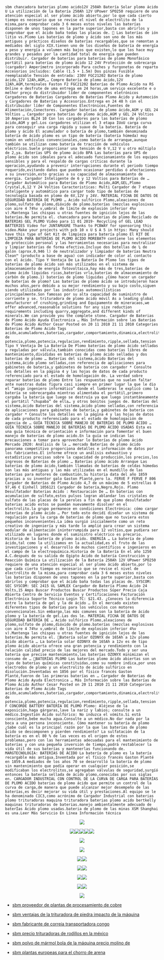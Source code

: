 
```
sbm chancadora baterias plomo acido12V 250Ah Batería Solar plomo ácido U La utilización de la Batería 250Ah 12V UPower SPO250 requiere de una atención especial al ser plomo ácido abierto,por lo que cada cierto tiempo es necesario que se revise el nivel de electrólito de la misma,para comprobar cada 3 6 meses estos niveles las baterías disponen de unos tapones en la parte superior,basta con abrirlos y comprobar que el ácido baña todas las placas de. 🥇 Las baterías de ión litio vs.Plomo Las baterías de plomo y ácido son uno de los más antiguos y prácticos diseños de baterías recargables,que se remontan a mediados del siglo XIX.tienen uno de los diseños de batería de energía a peso y energía a volumen más bajos que existen,lo que los hace muy grandes y pesados por la cantidad total de energía que pueden distribuir. Cargador de baterías para baterías de plomo Monofásico portátil para baterías de plomo ácido 12 24V Protección de sobrecarga (cargador) Amperímetro incorporado Para coches y furgonetas de reparto Accesorios incluidos: Cable (1.5 + 1.5m) Dos pinzas Fusible reemplazable Tensión de entrada: 230V FGC21202 Batería de plomo ácido,12V 12Ah,AGM,… Compre Batería de plomo ácido,12V 12Ah,AGM,terminales Faston F2 FGC21202 Baterías de Plomo Ácido na RS Online e desfrute de uma entrega em 24 horas,um serviço excelente e o melhor preço do distribuidor líder de componentes eletrónicos Cargadores de Baterías Cargadores de Baterías Plomo Ácido y Automoción y Cargadores de Baterías y Accesorios.Entrega en 24 48 h con el distribuidor líder de Componentes Electrónicos,Fuentes de Alimentación,Conectores. Cargador baterías de plomo ácido,AGM y GEL 24 Voltios … Cargador para baterías de plomo ácido,AGM y GEL 24 Voltios 10 Amperios BL24 10 Con los cargadores para las baterías de plomo ácido,AGM y gel.Los cargadores utilizan el 3 etapa IUoU carga curva para conseguir una carga rápida y suave de la batería. Batería de plomo y ácido El acumulador o batería de plomo,también denominada batería de ácido plomo es un tipo de batería (batería húmeda) muy común en vehículos convencionales,como batería de arranque,aunque también se utilizan como batería de tracción de vehículos eléctricos.Suele proporcionar una tensión de 6 V,12 V u otro múltiplo de 2,ya. Baterías UPS de plomo ácido BPA Las baterías para UPS de plomo ácido son ideales para el adecuado funcionamiento de los equipos sensibles y para el respaldo de cargas críticas durante la operación,ayudando a prevenir interrupciones durante el periodo tiempo requerido,evitando daños que pueden ocasionar perdidas ó afectaciones a su inversión,esto gracias a su capacidad de almacenamiento de energía. Cargador Inteligente de 6 y 12 Voltios para Baterías de … Cargador Automático para Baterías de Plomo Acido,AGM,GEL,Plomo Crystal,6,12 Y 24 Voltios Caracteristicas: Multi Cargador de 7 etapas inteligente y automático para cargar todo tipo de baterías de tecnología basada en plomo de 6V,12V y 24V. MATERIAL FICHA DE DATOS DE SEGURIDAD BATERÍA DE PLOMO … Acido sulfúrico Plomo,aleaciones de plomo,sulfato de plomo,dióxido de plomo.baterías (mezclas explosivas con aire 4 74%v v,umbral de límite de explosión inferior 4%v v).Mantenga las chispas u otras fuentes de ignición lejos de las baterías.No permita el. chancadora para baterias de plomo Reciclado de BATERIAS GEL PLOMO Video para 11 01 2019· Recycling of GEL LEAD BATTERIES Video for JUNTAMUGRE Thanks to PCBWAY for sponsoring this video.Make your projects with pcb 10 x U $ A 5 in https: Many should have this type of Get Kit de limpieza para batería plomo El KIT DE LIMPIEZA PARA BATERÍAS DE PLOMO ÁCIDO MOREBAT® contiene los elementos de protección personal y las herramientas necesarias para neutralizar y limpiar baterías de forma efectiva.Incluye dos botellas de ¼ de galón (aprox.0,946 l) de neutralizador y limpiador de baterías Neutra Clean™ (producto a base de agua) con indicador de color al contacto con el ácido. Tipo Y Ventaja De La Batería De Plomo los tipos de baterías de plomo ácido son más utilizados en el sistema de almacenamiento de energía fotovoltaica,hay más de tres,baterías de plomo ácido líquidas ricas,baterías vrla,baterías de almacenamiento de carbón de plomo.1) baterías de plomo líquidas ¿Cómo hacer un cargador de baterías de plomo? Las baterías de plomo ácido se introdujeron hace muchos años,pero debido a su mejor rendimiento y su bajo costo,siguen siendo utilizadas por las industrias automovilísticas principalmente.Son famosas por su alta capacidad de suministro de corriente y se. trituradora de plomo ácido móvil As a leading global manufacturer of crushing,grinding and Equipamento de mineracaos,we offer advanced,reasonable solutions for any size reduction requirements including quarry,aggregate,and different kinds of minerals.We can provide you the complete stone. Cargador de Baterias de Plomo Acido Ayuda Electronica … Más Información sobre las Baterías de Plomo Ácido Author Cesar Posted on 20 11 2010 21 11 2010 Categories Baterias de Plomo Acido Tags acido,acumuladores,baterias,cargador,comportamiento,dinamica,electrolito,exigencias,factor de potencia,plomo,potencia,regulacion,rendimiento,ripple,sellada,tension Tipo Y Ventaja De La Batería De Plomo baterías de plomo ácido selladas y reguladas por válvula,también conocidas como baterías libres de mantenimiento,divididas en baterías de plomo ácido selladas y dos baterías de plomo … Baterías del sistema,ácido Baterías del sistema,ácido plomo selladas,con referencia de aplicaciones para gabinetes de batería,y gabinetes de batería con cargador * Consulte los detalles en la página 4 y las hojas de datos de cada producto referenciado para el estado de homologación de. La verdad sobre reparar baterías de plomo Entre las respuestas que no suelen faltar ante nuestras dudas figura casi siempre en primer lugar la que le dio el “amigo ingeniero informático” donde el lumbreras le explicó como la batería se sobrecargaba mientras alimentaba el portátil,primero cargaba la batería que luego se destruía ya que luego instantáneamente el portátil “chupaba” de ella… y otros bonitos juegos de. Baterías del sistema,ácido Baterías del sistema,ácido plomo selladas,con referencia de aplicaciones para gabinetes de batería,y gabinetes de batería con cargador * Consulte los detalles en la página 4 y las hojas de datos de cada producto referenciado para el estado de homologación de agencia de … GUÍA TÉCNICA SOBRE MANEJO DE BATERÍAS DE PLOMO ÁCIDO … GUÍA TÉCNICA SOBRE MANEJO DE BATERÍAS DE PLOMO ÁCIDO USADAS Esta es una guía técnica de orientación e información para fomentar el buen manejo de baterías de plomo acido.En la guía se indican las precauciones a tomar para aprovechar lo Baterías de plomo ácido Mercado 2020: Análisis de la … mercado Baterías de plomo ácido panorama competitivo proporciona detalles e información de datos por los fabricantes.El informe ofrece un análisis exhaustivo y estadísticas precisas sobre la capacidad de producción,los precios,los ingresos de Baterías de plomo … Baterías plomo ácido Arranque Las baterías de plomo ácido,también llamadas de baterías de celdas húmedas son las más antiguas y las más utilizadas en el mundillo de las baterías para motores de combustión.Su historia data del año 1859 gracias a su inventor galo Gaston Planté,pero la. FERVE F FERVE F 806 Cargador de Baterías de Plomo Acido 4,7 de un máximo de 5 estrellas 8 97,46 € Einhell 1056121 Cargador de batería,Negro,Rojo. Plomo Desulfatador Baterias Acido : Restauración De … En baterias con acumulacion de sulfato,estos pulsos logran ablandar los cristales de sulfato de las placas de la peroles a fin de que plomo desulfatador baterias acido estos se puedan nuevamente disolver en el electrolito.la grupo permanece en condiciones Electrónica: cómo cargar baterías de plomo ácido … Por todo esto decidí diseñar un sistema de regulación para la carga de baterías de plomo que no tuviera estos pequeños inconvenientes.La idea surgió inicialmente como un reto creativo de ingeniería y más tarde lo amplié para crear un sistema modular de alimentación ininterrumpida para 12 voltios,que pudiera ser utilizado en lugares donde el suministro eléctrico es precario. Historia de la batería de plomo ácido. ENERGÍA … La batería de plomo ácido,tal como la utilizamos en la actualidad,es el fruto de las investigaciones y el desarrollo de muchos científicos e ingenieros en el campo de la electroquímica.Historia de la Batería En el año 1250 A.C.después de su salida de Egipto Ácido de batería Construcción y Reacción Química La utilización de la Batería 250Ah 12V UPower SPO250 requiere de una atención especial al ser plomo ácido abierto,por lo que cada cierto tiempo es necesario que se revise el nivel de electrólito de la misma,para comprobar cada 3 6 meses estos niveles las baterías disponen de unos tapones en la parte superior,basta con abrirlos y comprobar que el ácido baña todas las placas de. SYSCOM: SEC SYSCOM: SEC 2415 UL SAMLEX Cargador de Batería Plomo Ácido 24 Volts,15 Amps Buscar Productos Buscar Productos Súper Precio Caja Abierta Centro de Servicio Eventos y Certificaciones Facturación Electrónica Soporte Técnico Login TC: $21.43. ¿Conoces la diferencia entre la batería de gel y la de ácido … En el mercado existen diferentes tipos de baterías para los vehículos con motores convencionales.Sin embargo,las más comunes son la batería de ácido plomo y la batería de gel.Las dos le. MATERIAL FICHA DE DATOS DE SEGURIDAD BATERÍA DE … Acido sulfúrico Plomo,aleaciones de plomo,sulfato de plomo,dióxido de plomo.baterías (mezclas explosivas con aire 4 74%v v,umbral de límite de explosión inferior 4%v v).Mantenga las chispas u otras fuentes de ignición lejos de las baterías.No permita el. 🥇Batería solar OZONYX de 165Ah a 12v plomo ácido abierta … La batería solar OZONYX de 165Ah a 12v es de tipo plomo ácido abierta ofrece una gran potencia y rendimiento con la relación calidad precio de las mejores del mercado.Todo y ser una batería que precise mantenimiento,las baterías OZONYX minimizan el consumo de … 🥇BATERÍAS PLOMO Las baterías plomo ácido abiertas son un tipo de baterías químicas constituidas,como su nombre indica,por unos electrodos de plomo y un electrolito de ácido sulfúrico en disolución.Inventadas en 1856 por el físico francés Gaston Planté,fueron de las primeras baterías en … Cargador de Baterias de Plomo Acido Ayuda Electronica … Más Información sobre las Baterías de Plomo Ácido Author Cesar Posted on 20 11 2010 21 11 2010 Categories Baterias de Plomo Acido Tags acido,acumuladores,baterias,cargador,comportamiento,dinamica,electrolito,exigencias,factor de potencia,plomo,potencia,regulacion,rendimiento,ripple,sellada,tension F CONCORDE BATTERY BATERÍA DE PLOMO Plomo: Aléjese de la exposición,haga gárgaras,lave la nariz y labios; consulte a un médico.Ingestión Ácido sulfúrico: No induzca el vómito.Si está consciente,bebe mucha agua.Consulte a un médico.No dar nada por la boca a una persona inconsciente. Cómo mantener su batería de plomo ¿Sabe cuál es la principal razón por la que las baterías de plomo ácido se descomponen y pierden rendimiento? La sulfatación de la batería es en el 80 % de las veces es el origen de estos problemas,pero con las herramientas adecuadas para el mantenimiento de baterías y con una pequeña inversión de tiempo,podrá restablecer la vida útil de sus baterías y mantenerlas funcionando de. MARGTECNOLOGÍA: BATERÍAS DE ÁCIDO La batería de plomo es la batería recargable más antigua.Inventada por el físico francés Gaston Planté en 1859.A mediados de los años 70 se desarrolló la batería de plomo sin mantenimiento que podía operar en cualquier posición,se modificaban los electrolitos,se agregaban válvulas de seguridad,surgíó entonces la batería sellada de ácido plomo,conocidas por sus siglas en. CARGADOR INDUSTRIAL CON CONTROL DE LA CURVA DE CARGA PARA BATERÍAS DE PLOMO ACIDO baterías de plomo ácido que permite un control de la curva de carga,de manera que puede alcanzar mejor desempeño de las baterías,es decir mejorar su vida útil y prestaciones.Al equipo se le ha denominado CIC3,como acrónimo de Cargador Industrial con baterias plomo trituradoras maquina trituradora baterias plomo acido bertkelly maquinas trituradoras de baterias.manejo ambientalmente adecuado de baterÍas Ácido plomo usadas.bateria de plomo de las minas XSM Shanghai es una.Leer Más Servicio En Línea Información técnica 
```

<div align="center">

<a href="https://es-crusher.shibang-china.com/github&k=sbm+chancadora+baterias+plomo+acido"><img src="https://static.shibang-china.com/es/crusher/logo.jpg"></a>

<a href="https://es-crusher.shibang-china.com/github&k=sbm+chancadora+baterias+plomo+acido"><img src="https://static.shibang-china.com/es/crusher/index.jpg"></a><a href="https://es-crusher.shibang-china.com/material.htmlgithub&k=sbm+chancadora+baterias+plomo+acido"><img src="https://static.shibang-china.com/es/crusher/material.jpg"></a><a href="https://es-crusher.shibang-china.com/application.htmlgithub&k=sbm+chancadora+baterias+plomo+acido"><img src="https://static.shibang-china.com/es/crusher/application.jpg"></a><a href="https://es-crusher.shibang-china.com/aboutus.htmlgithub&k=sbm+chancadora+baterias+plomo+acido"><img src="https://static.shibang-china.com/es/crusher/aboutus.jpg"></a><a href="https://es-crusher.shibang-china.com/contact.htmlgithub&k=sbm+chancadora+baterias+plomo+acido"><img src="https://static.shibang-china.com/es/crusher/contact.jpg"></a>

<a href="https://es-crusher.shibang-china.com/github&k=sbm+chancadora+baterias+plomo+acido"><img src="https://static.shibang-china.com/es/crusher/banner.jpg"></a>

<a href="https://swt.shibang-china.com/github&k=sbm+chancadora+baterias+plomo+acido"><img src="https://static.shibang-china.com/es/crusher/text.jpg"></a>

<a href="https://swt.shibang-china.com/github&k=sbm+chancadora+baterias+plomo+acido"><img src="https://static.shibang-china.com/es/crusher/chat.jpg"></a><a href="https://es-crusher.shibang-china.com/contact.htmlgithub&k=sbm+chancadora+baterias+plomo+acido"><img src="https://static.shibang-china.com/es/crusher/message.jpg"></a>

<a href="https://es-crusher.shibang-china.com/products/pe.htmlgithub&k=sbm+chancadora+baterias+plomo+acido"><img src="https://static.shibang-china.com/es/crusher/pe.jpg"></a><a href="https://es-crusher.shibang-china.com/products/pf.htmlgithub&k=sbm+chancadora+baterias+plomo+acido"><img src="https://static.shibang-china.com/es/crusher/pf.jpg"></a>

<a href="https://es-crusher.shibang-china.com/products/hpt.htmlgithub&k=sbm+chancadora+baterias+plomo+acido"><img src="https://static.shibang-china.com/es/crusher/hpt.jpg"></a><a href="https://es-crusher.shibang-china.com/products/vsi.htmlgithub&k=sbm+chancadora+baterias+plomo+acido"><img src="https://static.shibang-china.com/es/crusher/vsi.jpg"></a>

<a href="https://es-crusher.shibang-china.com/products/klv.htmlgithub&k=sbm+chancadora+baterias+plomo+acido"><img src="https://static.shibang-china.com/es/crusher/klv.jpg"></a><a href="https://es-crusher.shibang-china.com/products/portable.htmlgithub&k=sbm+chancadora+baterias+plomo+acido"><img src="https://static.shibang-china.com/es/crusher/portable.jpg"></a>

<a href="https://swt.shibang-china.com/github&k=sbm+chancadora+baterias+plomo+acido"><img src="https://static.shibang-china.com/es/crusher/case.jpg"></a>

</div>


* [sbm proveedor de plantas de procesamiento de cobre](sbm%20proveedor%20de%20plantas%20de%20procesamiento%20de%20cobre.md)

* [sbm ventajas de la trituradora de piedra impacto de la máquina](sbm%20ventajas%20de%20la%20trituradora%20de%20piedra%20impacto%20de%20la%20m%C3%A1quina.md)

* [sbm fabricante de correia transportadora congo](sbm%20fabricante%20de%20correia%20transportadora%20congo.md)

* [sbm precio trituradoras de rodillos en la méxico](sbm%20precio%20trituradoras%20de%20rodillos%20en%20la%20m%C3%A9xico.md)

* [sbm polvo de mármol bola de la máquina precio molino de](sbm%20polvo%20de%20m%C3%A1rmol%20bola%20de%20la%20m%C3%A1quina%20precio%20molino%20de.md)

* [sbm plantas europeas para el chorro de arena](sbm%20plantas%20europeas%20para%20el%20chorro%20de%20arena.md)
